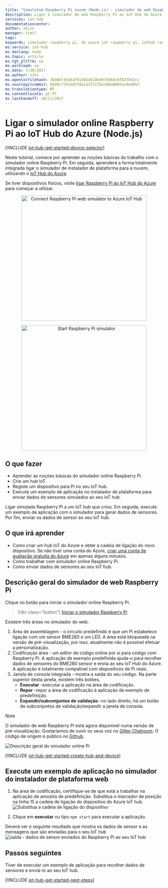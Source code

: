 ```yaml
---
title: "Simulated Raspberry Pi nuvem (Node.js) - simulador de web Raspberry Pi estabelecer ligação ao IoT Hub do Azure | Microsoft Docs"
description: Ligar o simulador de web Raspberry Pi ao IoT Hub do Azure para Raspberry Pi enviar dados para a nuvem do Azure.
services: iot-hub
documentationcenter: 
author: shizn
manager: timtl
tags: 
keywords: simulador raspberry pi, do azure iot raspberry pi, iothub raspberry pi, dados de envio de raspberry pi na nuvem, raspberry pi na nuvem
ms.service: iot-hub
ms.devlang: node
ms.topic: article
ms.tgt_pltfrm: na
ms.workload: na
ms.date: 7/28/2017
ms.author: xshi
ms.openlocfilehash: 3b80bf35d6af91d5bdb196d97668dc0f837b92cc
ms.sourcegitcommit: 6699c77dcbd5f8a1a2f21fba3d0a0005ac9ed6b7
ms.translationtype: MT
ms.contentlocale: pt-PT
ms.lasthandoff: 10/11/2017
---
```

# <a name="connect-raspberry-pi-online-simulator-to-azure-iot-hub-nodejs"></a>Ligar o simulador online Raspberry Pi ao IoT Hub do Azure (Node.js)

[!INCLUDE [iot-hub-get-started-device-selector](../../includes/iot-hub-get-started-device-selector.md)]

Neste tutorial, comece por aprender as noções básicas do trabalho com o simulador online Raspberry Pi. Em seguida, aprenderá a forma totalmente integrada ligar o simulador de instalador de plataforma para a nuvem, utilizando o [IoT Hub do Azure](iot-hub-what-is-iot-hub.md). 

Se tiver dispositivos físicos, visite [ligar Raspberry Pi ao IoT Hub do Azure](iot-hub-raspberry-pi-kit-node-get-started.md) para começar a utilizar. 

<p>
<div id="diag" style="width:100%; text-align:center">
<a href="https://azure-samples.github.io/raspberry-pi-web-simulator/#getstarted" target="_blank">
<img src="media/iot-hub-raspberry-pi-web-simulator/3_banner.png" alt="Connect Raspberry Pi web simulator to Azure IoT Hub" width="400">
</div>
<p>
<div id="button" style="width:100%; text-align:center">
<a href="https://azure-samples.github.io/raspberry-pi-web-simulator/#Getstarted" target="_blank">
<img src="media/iot-hub-raspberry-pi-web-simulator/6_button_default.png" alt="Start Raspberry Pi simulator" width="400" onmouseover="this.src='media/iot-hub-raspberry-pi-web-simulator/5_button_click.png';" onmouseout="this.src='media/iot-hub-raspberry-pi-web-simulator/6_button_default.png';">
</div>

## <a name="what-you-do"></a>O que fazer

* Aprender as noções básicas do simulador online Raspberry Pi.
* Crie um hub IoT.
* Registe um dispositivo para Pi no seu IoT hub.
* Execute um exemplo de aplicação no instalador de plataforma para enviar dados de sensores simulados ao seu IoT hub.

Ligar simulada Raspberry Pi a um IoT hub que criou. Em seguida, execute um exemplo de aplicação com o simulador para gerar dados de sensores. Por fim, enviar os dados de sensor ao seu IoT hub.

## <a name="what-you-learn"></a>O que irá aprender

* Como criar um hub IoT do Azure e obter a cadeia de ligação do novo dispositivo. Se não tiver uma conta do Azure, [criar uma conta de avaliação gratuita do Azure](https://azure.microsoft.com/free/) em apenas alguns minutos.
* Como trabalhar com simulador online Raspberry Pi.
* Como enviar dados de sensores ao seu IoT hub.

## <a name="overview-of-raspberry-pi-web-simulator"></a>Descrição geral do simulador de web Raspberry Pi

Clique no botão para iniciar o simulador online Raspberry Pi.

> [!div class="button"]
<a href="https://azure-samples.github.io/raspberry-pi-web-simulator/#GetStarted" target="_blank">Iniciar o simulador Raspberry Pi</a>

Existem três áreas no simulador do web.
1. Área de assemblagem - o circuito predefinido é que um Pi estabelece ligação com um sensor BME280 e um LED. A área está bloqueada na versão de pré-visualização, por isso, atualmente não é possível efetuar a personalização.
2. Codificação área - um editor de código online por si para código com Raspberry Pi. A aplicação de exemplo predefinida ajuda-o para recolher dados de sensores do BME280 sensor e envia ao seu IoT Hub do Azure. A aplicação é totalmente compatível com dispositivos de Pi reais. 
3. Janela de consola integrada - mostra a saída do seu código. Na parte superior desta janela, existem três botões.
   * **Executar** -executar a aplicação na área de codificação.
   * **Repor** -repor a área de codificação à aplicação de exemplo de predefinição.
   * **Expandir/subconjuntos de validação** -no lado direito, há um botão de subconjuntos de validação/expandir a janela de consola.

> [!NOTE] 
O simulador de web Raspberry Pi está agora disponível numa versão de pré-visualização. Gostaríamos de ouvir os seus voz no [Gitter Chatroom](https://gitter.im/Microsoft/raspberry-pi-web-simulator). O código de origem é público no [Github](https://github.com/Azure-Samples/raspberry-pi-web-simulator).

![Descrição geral do simulador online Pi](media/iot-hub-raspberry-pi-web-simulator/0_overview.png)

[!INCLUDE [iot-hub-get-started-create-hub-and-device](../../includes/iot-hub-get-started-create-hub-and-device.md)]


## <a name="run-a-sample-application-on-pi-web-simulator"></a>Execute um exemplo de aplicação no simulador do instalador de plataforma web

1. Na área de codificação, certifique-se de que está a trabalhar na aplicação de amostra de predefinição. Substitua o marcador de posição na linha 15 a cadeia de ligação do dispositivo do Azure IoT hub.
   ![Substitua a cadeia de ligação do dispositivo](media/iot-hub-raspberry-pi-web-simulator/1_connectionstring.png)

2. Clique em **executar** ou tipo `npm start` para executar a aplicação.


Deverá ver o seguinte resultado que mostra os dados de sensor e as mensagens que são enviadas para o seu IoT hub ![saída - dados de sensor enviados do Raspberry Pi ao seu IoT hub](media/iot-hub-raspberry-pi-web-simulator/2_run_application.png)


## <a name="next-steps"></a>Passos seguintes

Tiver de executar um exemplo de aplicação para recolher dados de sensores e enviá-lo ao seu IoT hub.

[!INCLUDE [iot-hub-get-started-next-steps](../../includes/iot-hub-get-started-next-steps.md)]
